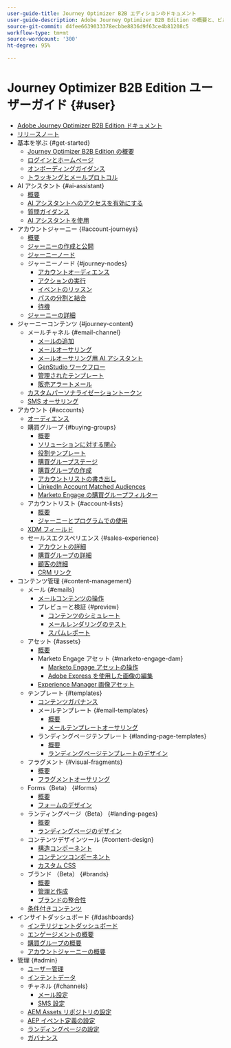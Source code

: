 ```yaml
---
user-guide-title: Journey Optimizer B2B エディションのドキュメント
user-guide-description: Adobe Journey Optimizer B2B Edition の概要と、ビルトインの生成 AI と業界最先端の自動化機能を使用して、アカウントと購買グループのジャーニーを調整する方法について説明します。
source-git-commit: d4fee6639033378ecbbe8836d9f63ce4b81208c5
workflow-type: tm+mt
source-wordcount: '300'
ht-degree: 95%

---
```



# Journey Optimizer B2B Edition ユーザーガイド {#user}

+ [Adobe Journey Optimizer B2B Edition ドキュメント](guide-overview.md)
+ [リリースノート](./release-notes/release-notes.md)
+ 基本を学ぶ {#get-started}
   + [Journey Optimizer B2B Edition の概要](about-journey-optimizer-b2b-edition.md)
   + [ログインとホームページ](home-page.md)
   + [オンボーディングガイダンス](./start/get-started.md)
   + [トラッキングとメールプロトコル](./start/email-protocols.md)
+ AI アシスタント {#ai-assistant}
   + [概要](./ai-assistant/ai-assistant-overview.md)
   + [AI アシスタントへのアクセスを有効にする](./ai-assistant/enable-ai-assistant-access.md)
   + [質問ガイダンス](./ai-assistant/question-guidance.md)
   + [AI アシスタントを使用](./ai-assistant/use-ai-assistant.md)
+ アカウントジャーニー {#account-journeys}
   + [概要](./journeys/journey-overview.md)
   + [ジャーニーの作成と公開](./journeys/create-publish-journey.md)
   + [ジャーニーノード](./journeys/journey-nodes.md)
   + ジャーニーノード {#journey-nodes}
      + [アカウントオーディエンス](./journeys/account-audience-nodes.md)
      + [アクションの実行](./journeys/action-nodes.md)
      + [イベントのリッスン](./journeys/listen-for-event-nodes.md)
      + [パスの分割と結合](./journeys/split-merge-paths-nodes.md)
      + [待機](./journeys/wait-nodes.md)
   + [ジャーニーの詳細](./journeys/journey-details.md)
+ ジャーニーコンテンツ {#journey-content}
   + メールチャネル {#email-channel}
      + [メールの追加](./content/add-email.md)
      + [メールオーサリング](./content/email-authoring.md)
      + [メールオーサリング用 AI アシスタント](./content/ai-assistant-emails.md)
      + [GenStudio ワークフロー](./content/genstudio-email-workflow.md)
      + [管理されたテンプレート](./content/email-authoring-governance.md)
      + [販売アラートメール](./content/sales-alert-email.md)
   + [カスタムパーソナライゼーショントークン](./content/personalization-my-tokens.md)
   + [SMS オーサリング](./content/sms-authoring.md)
+ アカウント {#accounts}
   + [オーディエンス](./audiences/account-audience-overview.md)
   + 購買グループ {#buying-groups}
      + [概要](./buying-groups/buying-groups-overview.md)
      + [ソリューションに対する関心](./buying-groups/solution-interests.md)
      + [役割テンプレート](./buying-groups/buying-groups-role-templates.md)
      + [購買グループステージ](./buying-groups/buying-group-stages.md)
      + [購買グループの作成](./buying-groups/buying-groups-create.md)
      + [アカウントリストの書き出し](./audiences/account-list-export.md)
      + [LinkedIn Account Matched Audiences](./data/linkedin-account-matched-audiences.md)
      + [Marketo Engage の購買グループフィルター](./buying-groups/marketo-engage-smart-list-buying-group-filters.md)
   + アカウントリスト {#account-lists}
      + [概要](./accounts/account-lists.md)
      + [ジャーニーとプログラムでの使用](./accounts/account-lists-journeys.md)
   + [XDM フィールド](./data/field-mapping.md)
   + セールスエクスペリエンス {#sales-experience}
      + [アカウントの詳細](./accounts/account-details.md)
      + [購買グループの詳細](./buying-groups/buying-group-details.md)
      + [顧客の詳細](./accounts/person-details.md)
      + [CRM リンク](./accounts/crm-linking.md)
+ コンテンツ管理 {#content-management}
   + メール {#emails}
      + [メールコンテンツの操作](./content/emails-list.md)
      + プレビューと検証 {#preview}
         + [コンテンツのシミュレート](./content/email-simulate-content.md)
         + [メールレンダリングのテスト](./content/email-test-rendering.md)
         + [スパムレポート](./content/email-spam-report.md)
   + アセット {#assets}
      + [概要](./content/assets-overview.md)
      + Marketo Engage アセット {#marketo-engage-dam}
         + [Marketo Engage アセットの操作](./content/marketo-engage-design-studio.md)
         + [Adobe Express を使用した画像の編集](./content/image-edit-adobe-express.md)
      + [Experience Manager 画像アセット](./content/aem-assets.md)
   + テンプレート {#templates}
      + [コンテンツガバナンス](./content/template-content-governance.md)
      + メールテンプレート {#email-templates}
         + [概要](./content/email-templates.md)
         + [メールテンプレートオーサリング](./content/email-template-authoring.md)
      + ランディングページテンプレート {#landing-page-templates}
         + [概要](./content/landing-page-templates.md)
         + [ランディングページテンプレートのデザイン](./content/landing-page-template-design.md)
   + フラグメント {#visual-fragments}
      + [概要](./content/fragments.md)
      + [フラグメントオーサリング](./content/fragment-authoring.md)
   + Forms（Beta） {#forms}
      + [概要](./content/forms.md)
      + [フォームのデザイン](./content/form-design.md)
   + ランディングページ（Beta） {#landing-pages}
      + [概要](./content/landing-pages.md)
      + [ランディングページのデザイン](./content/landing-page-design.md)
   + コンテンツデザインツール {#content-design}
      + [構造コンポーネント](./content/structure-components.md)
      + [コンテンツコンポーネント](./content/content-components.md)
      + [カスタム CSS](./content/design-custom-css.md)
   + ブランド （Beta） {#brands}
      + [概要](./content/brands-overview.md)
      + [管理と作成](./content/brands-manage-create.md)
      + [ ブランドの整合性 ](./content/brand-alignment.md)
   + [条件付きコンテンツ](./content/conditional-content.md)
+ インサイトダッシュボード {#dashboards}
   + [インテリジェントダッシュボード](./dashboards/intelligent-dashboard.md)
   + [エンゲージメントの概要](./dashboards/engagement-dashboard.md)
   + [購買グループの概要](./dashboards/buying-groups-dashboard.md)
   + [アカウントジャーニーの概要](./dashboards/journeys-dashboard.md)
+ 管理 {#admin}
   + [ユーザー管理](./admin/user-management.md)
   + [インテントデータ](./admin/intent-data.md)
   + チャネル {#channels}
      + [メール設定](./admin/configure-channels-emails.md)
      + [SMS 設定](./admin/configure-channels-sms.md)
   + [AEM Assets リポジトリの設定](./admin/configure-aem-repositories.md)
   + [AEP イベント定義の設定](./admin/configure-aep-events.md)
   + [ランディングページの設定](./admin/landing-page-settings.md)
   + [ガバナンス](./admin/governance.md)
